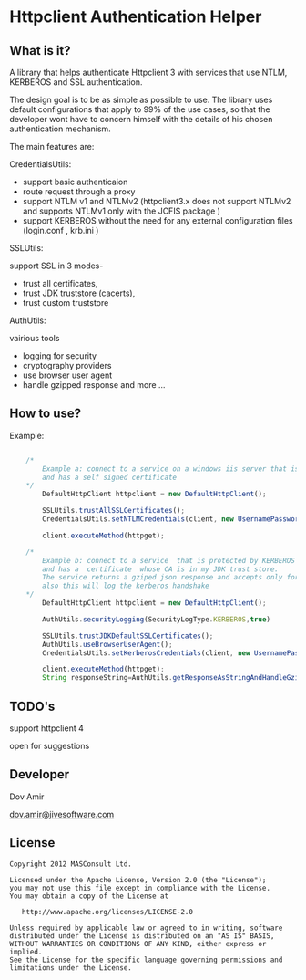 # Httpclient Authentication Helper

## What is it?
A library that helps authenticate Httpclient 3  with services that use  NTLM, KERBEROS and SSL authentication.

The design goal is to be as simple as possible to use.
The library uses default configurations that apply to 99% of the use cases, so that the developer wont
have to concern himself with the details of his chosen authentication mechanism.

The main features are:

CredentialsUtils:

* support basic  authenticaion
* route request through a proxy
* support NTLM v1 and NTLMv2  (httpclient3.x does not support NTLMv2 and supports NTLMv1 only with the JCFIS package )
* support KERBEROS without the need for any external configuration files (login.conf , krb.ini )

SSLUtils:

support SSL in 3 modes-
* trust all certificates,
* trust JDK truststore (cacerts),
* trust custom truststore

AuthUtils:

vairious tools
* logging for security
* cryptography providers
* use browser user agent
* handle gzipped response
 and more ...

## How to use?

Example:
```javascript

    /*
        Example a: connect to a service on a windows iis server that is protected by NTLMv2
        and has a self signed certificate
    */
        DefaultHttpClient httpclient = new DefaultHttpClient();

        SSLUtils.trustAllSSLCertificates();
        CredentialsUtils.setNTLMCredentials(client, new UsernamePasswordCredentials("xxx", "xxx"), "mydomain");

        client.executeMethod(httpget);

    /*
        Example b: connect to a service  that is protected by KERBEROS
        and has a  certificate  whose CA is in my JDK trust store.
        The service returns a gziped json response and accepts only for browser user agents.
        also this will log the kerberos handshake
    */
        DefaultHttpClient httpclient = new DefaultHttpClient();

        AuthUtils.securityLogging(SecurityLogType.KERBEROS,true)

        SSLUtils.trustJDKDefaultSSLCertificates();
        AuthUtils.useBrowserUserAgent();
        CredentialsUtils.setKerberosCredentials(client, new UsernamePasswordCredentials("xxx", "xxx"), "domain", "kdc");

        client.executeMethod(httpget);
        String responseString=AuthUtils.getResponseAsStringAndHandleGzip(httpget);

```

## TODO's
support httpclient 4

open for suggestions

## Developer
Dov Amir

dov.amir@jivesoftware.com

## License

    Copyright 2012 MASConsult Ltd.

    Licensed under the Apache License, Version 2.0 (the "License");
    you may not use this file except in compliance with the License.
    You may obtain a copy of the License at

       http://www.apache.org/licenses/LICENSE-2.0

    Unless required by applicable law or agreed to in writing, software
    distributed under the License is distributed on an "AS IS" BASIS,
    WITHOUT WARRANTIES OR CONDITIONS OF ANY KIND, either express or implied.
    See the License for the specific language governing permissions and
    limitations under the License.


